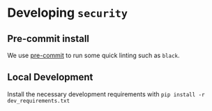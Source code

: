 # Developing `security`

## Pre-commit install

We use [pre-commit](https://pre-commit.com/) to run some quick linting such as `black`.


## Local Development

Install the necessary development requirements with `pip install -r dev_requirements.txt`
